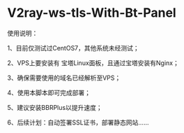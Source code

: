 # V2ray-ws-tls-With-Bt-Panel
使用说明：

1、目前仅测试过CentOS7，其他系统未经测试；

2、VPS上要安装有 宝塔Linux面板，且通过宝塔安装有Nginx；

3、确保需要使用的域名已经解析至VPS；

4、使用本脚本即可完成部署；

5、建议安装BBRPlus以提升速度；

6、后续计划：自动签署SSL证书，部署静态网站……
